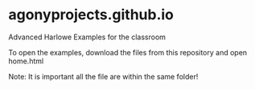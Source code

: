 # agonyprojects.github.io
Advanced Harlowe Examples for the classroom

To open the examples, download the files from this repository and open home.html

Note: It is important all the file are within the same folder!
